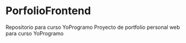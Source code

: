# PorfolioFrontend
Repositorio para curso YoProgramo
Proyecto de portfolio personal web para curso YoProgramo
